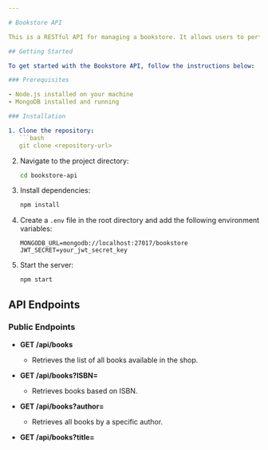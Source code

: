 ```yaml
---

# Bookstore API

This is a RESTful API for managing a bookstore. It allows users to perform various actions such as retrieving book information, registering/login as a user, and managing book reviews.

## Getting Started

To get started with the Bookstore API, follow the instructions below:

### Prerequisites

- Node.js installed on your machine
- MongoDB installed and running

### Installation

1. Clone the repository:
   ```bash
   git clone <repository-url>
   ```

2. Navigate to the project directory:
   ```bash
   cd bookstore-api
   ```

3. Install dependencies:
   ```bash
   npm install
   ```

4. Create a `.env` file in the root directory and add the following environment variables:
   ```plaintext
   MONGODB_URL=mongodb://localhost:27017/bookstore
   JWT_SECRET=your_jwt_secret_key
   ```

5. Start the server:
   ```bash
   npm start
   ```

## API Endpoints

### Public Endpoints

- **GET /api/books**
  - Retrieves the list of all books available in the shop.

- **GET /api/books?ISBN=<ISBN>**
  - Retrieves books based on ISBN.

- **GET /api/books?author=<AuthorName>**
  - Retrieves all books by a specific author.

- **GET /api/books?title=<Title>**
  - Retrieves all books based on title.

- **GET /api/books/:id/reviews**
  - Retrieves reviews for a specific book.

- **POST /api/register**
  - Registers a new user.
  - Body:
    ```json
    {
      "username": "example_user",
      "password": "example_password"
    }
    ```

- **POST /api/login**
  - Logs in as a registered user.
  - Body:
    ```json
    {
      "username": "example_user",
      "password": "example_password"
    }
    ```

### Authenticated Endpoints

- **POST /api/books/:id/reviews**
  - Adds or modifies a book review.
  - Requires authentication.
  - Header: `Authorization: Bearer <JWT_TOKEN>`
  - Body:
    ```json
    {
      "review_text": "Example review text"
    }
    ```

- **DELETE /api/books/:id/reviews**
  - Deletes a book review added by the authenticated user.
  - Requires authentication.
  - Header: `Authorization: Bearer <JWT_TOKEN>`

## Node.js Program

The following are sample Node.js program methods for interacting with the API:

- **Get All Books** (Using async callback function)
  ```javascript
  const axios = require("axios");

  async function getAllBooks() {
    try {
      const response = await axios.get("http://localhost:8080/api/books");
      console.log(response.data);
    } catch (error) {
      console.error(error);
    }
  }

  getAllBooks();
  ```

- **Search by ISBN** (Using Promises)
  ```javascript
  const axios = require("axios");

  function searchByISBN(ISBN) {
    axios.get(`http://localhost:8080/api/books?ISBN=${ISBN}`)
      .then(response => console.log(response.data))
      .catch(error => console.error(error));
  }

  searchByISBN("1234567890");
  ```

- **Search by Author**
  ```javascript
  const axios = require("axios");

  async function searchByAuthor(authorName) {
    try {
      const response = await axios.get(`http://localhost:8080/api/books?author=${authorName}`);
      console.log(response.data);
    } catch (error) {
      console.error(error);
    }
  }

  searchByAuthor("Author Name");
  ```

- **Search by Title**
  ```javascript
  const axios = require("axios");

  async function searchByTitle(title) {
    try {
      const response = await axios.get(`http://localhost:8080/api/books?title=${title}`);
      console.log(response.data);
    } catch (error) {
      console.error(error);
    }
  }

  searchByTitle("Book Title");
  ```

## Author

Aniket Raut

## License

This project is licensed under the [License Name] - see the [LICENSE.md](LICENSE.md) file for details.

---
```

